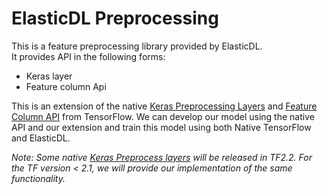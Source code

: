# ElasticDL Preprocessing

This is a feature preprocessing library provided by ElasticDL.  
It provides API in the following forms:

- Keras layer
- Feature column Api

This is an extension of the native [Keras Preprocessing Layers](https://www.tensorflow.org/versions/r2.2/api_docs/python/tf/keras/preprocessing) and [Feature Column API](https://www.tensorflow.org/versions/r2.2/api_docs/python/tf/feature_column) from TensorFlow. We can develop our model using the native API and our extension and train this model using both Native TensorFlow and ElasticDL.  

*Note: Some native [Keras Preprocess layers](https://github.com/tensorflow/community/pull/188) will be released in TF2.2. For the TF version < 2.1, we will provide our implementation of the same functionality.*
